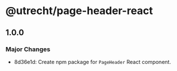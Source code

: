 # @utrecht/page-header-react

## 1.0.0

### Major Changes

- 8d36e1d: Create npm package for `PageHeader` React component.
